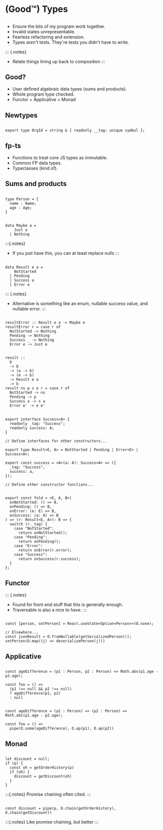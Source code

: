 # (Good&#8482;) Types

##

- Ensure the bits of my program work together.
- Invalid states unrepresentable.
- Fearless refactoring and extension.
- Types _aren't_ tests. They're tests you didn't have to write.

::: {.notes}
- Relate things lining up back to composition
:::

## Good?

- User defined algebraic data types (sums and products).
- Whole program type checked.
- Functor + Applicative + Monad

## Newtypes

##

```{.ts}
export type OrgId = string & { readonly __tag: unique symbol };
```

## fp-ts

- Functions to treat core JS types as immutable.
- Common FP data types.
- Typeclasses (kind of).

## Sums and products

##

```{.ts}
type Person = {
  name : Name;
  age : Age;
}
```

##

```{.haskell}
data Maybe a =
    Just a
  | Nothing
```

:::{.notes}
- If you just have this, you can at least replace nulls
:::

##

```{.haskell}
data Result e a =
    NotStarted
  | Pending
  | Success a
  | Error e
```

::: {.notes}
- Alternative is something like an enum, nullable success value, and nullable error.
:::

##

```{.haskell}
resultError :: Result e a -> Maybe e
resultError r = case r of
  NotStarted -> Nothing
  Pending -> Nothing
  Success _ -> Nothing
  Error e -> Just e
```

##

```{.haskell}
result ::
  b
  -> b
  -> (a -> b)
  -> (e -> b)
  -> Result e a
  -> b
result ns p s e r = case r of
  NotStarted -> ns
  Pending -> p
  Success a -> s a
  Error e' -> e e'
```

##

```{.ts}
export interface Success<A> {
  readonly _tag: "Success";
  readonly success: A;
}

// Define interfaces for other constructors...

export type Result<E, A> = NotStarted | Pending | Error<E> | Success<A>;

export const success = <A>(a: A): Success<A> => ({
  _tag: "Success",
  success: a,
});

// Define other constructor functions...
```

##

```{.ts}
export const fold = <E, A, B>(
  onNotStarted: () => B,
  onPending: () => B,
  onError: (e: E) => B,
  onSuccess: (a: A) => B
) => (r: Result<E, A>): B => {
  switch (r._tag) {
    case "NotStarted":
      return onNotStarted();
    case "Pending":
      return onPending();
    case "Error":
      return onError(r.error);
    case "Success":
      return onSuccess(r.success);
  }
};
```

## Functor

::: {.notes}
- Found for front end stuff that this is generally enough.
- Traversable is also a nice to have.
:::

##

```{.ts}
const [person, setPerson] = React.useState<Option<Person>>(O.none);

// Elsewhere...
const jsonResult = O.fromNullable(getSerializedPerson());
setPerson(O.map((j) => deserializePerson(j)))
```

## Applicative

##

```{.ts}
const ageDifference = (p1 : Person, p2 : Person) => Math.abs(p1.age - p2.age);

const foo = () =>
  (p1 !== null && p2 !== null)
  ? ageDifference(p1, p2)
  : null
```

##

```{.ts}
const ageDifference = (p1 : Person) => (p2 : Person) => Math.abs(p1.age - p2.age);

const foo = () =>
  pipe(O.some(ageDifference), O.ap(p1), O.ap(p2))
```

## Monad

##

```{.ts}
let discount = null;
if (p) {
  const oh = getOrderHistory(p)
  if (oh) {
    discount = getDiscount(oh)
  }
}
```

:::{.notes}
Promise chaining often cited.
:::

##

```{.ts}
const discount = pipe(p, O.chain(getOrderHistory), O.chain(getDiscount))
```

:::{.notes}
Like promise chaining, but better
:::
